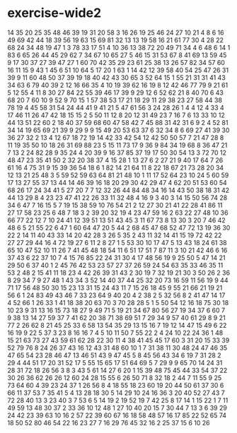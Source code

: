 # exercise-wide2
14
35
20
25
35
48
46
39
19
31
20
58
3
16
26
19
25
46
24
27
10
21
4
8
6
16
49
69
42
44
18
39
56
19
63
15
69
81
32
13
13
19
58
16
21
61
77
30
4
28
22
68
24
34
48
19
47
1
3
78
33
17
51
4
10
36
13
38
72
20
49
71
34
4
6
48
6
14
1
83
6
65
26
44
45
29
62
7
34
67
10
65
27
5
46
15
31
53
67
8
41
69
13
59
45
9
17
30
37
27
39
47
27
1
60
70
42
35
29
23
61
25
38
13
26
57
82
34
57
60
16
11
15
9
43
1
45
6
51
10
64
5
17
20
1
63
1
14
42
12
39
58
40
54
25
47
26
31
39
9
11
60
48
50
37
39
19
18
40
42
43
30
65
3
52
64
15
1
55
21
31
31
41
43
34
63
6
79
40
39
2
12
16
66
35
4
10
19
39
62
16
19
8
12
42
46
77
79
9
21
61
5
12
55
4
11
8
30
27
84
22
55
39
46
17
39
9
29
12
6
52
62
21
8
40
70
6
43
68
20
7
60
10
9
52
9
70
15
1
57
38
53
17
21
18
29
11
29
38
23
27
58
44
38
78
19
4
45
58
31
54
24
44
41
9
41
21
5
47
61
56
3
24
28
26
1
4
4
12
4
33
4
17
46
11
26
47
42
18
15
15
2
5
50
11
12
8
20
12
31
49
23
7
16
7
6
13
33
10
12
44
13
51
22
60
2
18
40
37
59
68
60
47
58
42
7
45
88
31
42
31
6
9
2
4
52
81
34
14
19
65
69
21
39
9
29
9
9
15
49
20
53
63
37
6
32
34
8
6
69
27
41
39
30
36
27
32
2
13
4
12
67
18
72
19
14
42
33
42
54
12
42
50
50
57
7
21
47
28
8
11
19
35
50
10
18
26
31
69
88
23
5
15
11
73
17
9
36
9
84
34
19
68
8
36
47
21
7
13
2
24
82
28
9
35
24
4
20
39
9
16
37
85
37
19
17
50
30
54
13
3
72
70
12
48
47
23
35
41
50
2
32
20
38
37
4
15
28
1
13
27
6
2
27
21
9
40
17
64
7
26
61
16
4
75
31
9
15
39
36
54
18
6
1
82
14
21
64
11
8
22
18
67
21
73
28
20
34
12
13
21
25
48
3
5
59
52
59
63
64
81
21
48
10
1
11
17
52
64
23
10
24
5
60
59
17
13
27
55
37
13
44
14
46
39
16
18
20
29
30
42
29
47
4
62
20
51
53
60
54
68
26
17
24
34
41
5
27
20
7
7
12
32
26
44
84
48
34
16
14
43
50
38
18
31
42
44
13
29
8
4
23
23
47
41
22
26
33
11
32
48
4
16
9
3
40
3
14
15
50
56
74
28
34
6
47
7
16
15
5
7
19
15
38
59
10
76
54
21
2
12
27
30
21
41
22
28
41
86
11
27
17
58
23
25
6
48
7
18
3
2
39
20
32
19
4
23
47
59
16
2
63
22
27
48
10
36
66
77
22
12
7
10
24
41
12
39
51
13
51
43
45
3
11
67
73
8
13
30
3
20
7
46
42
48
6
5
21
55
22
6
47
1
60
64
47
20
5
44
2
68
45
47
68
52
47
72
13
19
36
30
22
2
14
11
40
43
33
14
20
42
28
3
26
5
35
2
43
11
32
14
41
15
19
72
42
22
27
27
29
44
16
4
72
19
27
6
11
2
8
27
1
5
53
30
10
17
47
5
13
43
18
24
61
38
65
10
47
52
10
11
26
7
41
45
48
18
54
11
6
51
17
51
7
87
11
3
10
21
42
46
6
16
37
43
6
22
37
10
7
4
15
76
85
22
24
31
30
4
17
48
56
19
9
25
50
5
47
14
21
29
50
6
37
40
1
2
45
76
42
53
23
57
27
37
26
59
24
54
63
35
33
46
35
11
53
2
48
2
15
41
11
18
23
4
42
26
39
31
43
2
30
19
7
32
19
21
30
3
50
26
2
36
8
29
34
7
9
27
48
1
43
34
3
52
14
40
37
44
25
32
20
73
16
59
11
56
19
9
44
71
17
56
48
50
30
15
23
13
31
15
24
43
11
7
15
26
18
45
9
55
21
66
21
19
21
56
6
1
24
83
49
43
46
7
33
23
64
9
40
20
4
2
38
2
5
32
56
8
2
41
47
14
17
4
52
66
1
26
33
1
41
18
38
20
63
70
3
70
28
28
5
1
5
50
54
12
16
18
75
30
18
10
23
9
31
13
16
15
73
18
27
9
49
71
5
19
21
34
67
80
56
27
19
34
37
6
60
7
9
38
13
14
27
59
37
7
41
62
20
38
71
38
69
51
7
29
34
9
57
40
61
29
8
9
21
77
2
26
62
8
21
45
25
33
6
58
13
54
35
29
13
15
16
7
19
12
14
47
15
49
6
22
16
19
9
22
5
37
3
23
8
16
16
7
4
5
10
11
50
7
55
22
2
4
24
10
22
24
36
1
48
15
21
63
73
27
43
59
61
62
28
22
30
11
4
38
41
45
45
17
60
3
31
20
15
33
39
52
79
76
8
24
26
37
43
16
12
43
31
48
60
10
1
7
31
38
11
30
48
24
47
46
35
47
65
54
23
28
46
47
13
46
51
43
9
47
45
5
8
45
56
43
34
6
19
7
31
28
2
29
4
44
51
17
20
31
52
17
5
55
15
65
17
51
64
69
5
7
29
9
9
65
70
14
24
31
28
31
72
18
26
56
3
8
3
43
5
61
14
27
6
20
1
15
39
48
75
45
44
33
54
37
22
30
26
36
62
26
26
12
60
24
28
15
55
6
26
50
71
8
32
18
2
44
7
11
55
9
25
73
64
60
4
39
23
24
37
1
26
56
8
4
18
55
18
23
60
19
20
44
50
61
37
30
6
66
11
37
53
7
35
41
5
4
13
28
18
30
5
14
29
10
24
16
36
3
20
40
52
27
43
7
72
28
40
13
3
23
40
3
7
53
6
5
14
19
2
19
52
19
7
42
25
8
17
14
1
15
22
1
7
11
49
59
13
48
30
37
2
33
36
10
12
48
1
27
10
40
20
15
7
30
44
7
13
3
6
39
29
24
42
23
39
63
10
16
2
57
22
39
60
67
16
18
58
48
57
16
17
85
22
52
65
74
18
50
52
80
46
54
22
16
23
27
7
16
29
76
45
32
16
2
25
37
15
6
10
26

